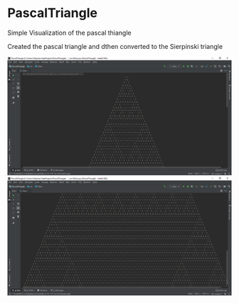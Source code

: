 # PascalTriangle
Simple Visualization of the pascal thiangle

Created the pascal triangle and dthen converted to the Sierpinski triangle

![Alt text](https://github.com/vladcherednichenko/PascalTriangle/blob/master/screen.png)
![Alt text](https://github.com/vladcherednichenko/PascalTriangle/blob/master/screen2.png)
